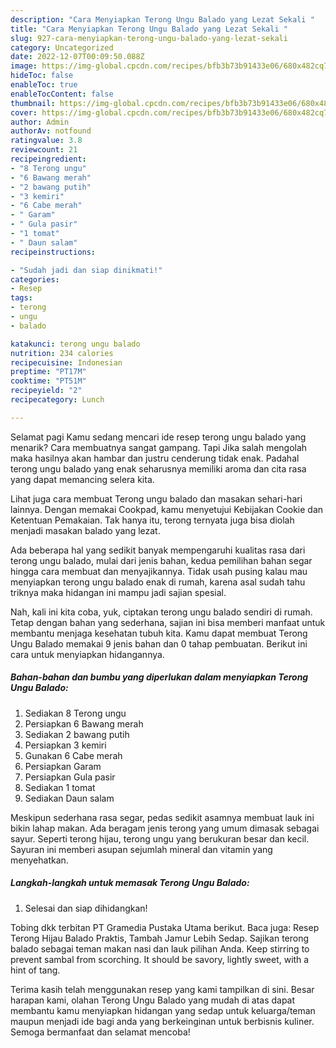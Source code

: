 ```yaml
---
description: "Cara Menyiapkan Terong Ungu Balado yang Lezat Sekali "
title: "Cara Menyiapkan Terong Ungu Balado yang Lezat Sekali "
slug: 927-cara-menyiapkan-terong-ungu-balado-yang-lezat-sekali
category: Uncategorized
date: 2022-12-07T00:09:50.088Z
image: https://img-global.cpcdn.com/recipes/bfb3b73b91433e06/680x482cq70/terong-ungu-balado-foto-resep-utama.jpg
hideToc: false
enableToc: true
enableTocContent: false
thumbnail: https://img-global.cpcdn.com/recipes/bfb3b73b91433e06/680x482cq70/terong-ungu-balado-foto-resep-utama.jpg
cover: https://img-global.cpcdn.com/recipes/bfb3b73b91433e06/680x482cq70/terong-ungu-balado-foto-resep-utama.jpg
author: Admin
authorAv: notfound
ratingvalue: 3.8
reviewcount: 21
recipeingredient:
- "8 Terong ungu"
- "6 Bawang merah"
- "2 bawang putih"
- "3 kemiri"
- "6 Cabe merah"
- " Garam"
- " Gula pasir"
- "1 tomat"
- " Daun salam"
recipeinstructions:

- "Sudah jadi dan siap dinikmati!"
categories:
- Resep
tags:
- terong
- ungu
- balado

katakunci: terong ungu balado 
nutrition: 234 calories
recipecuisine: Indonesian
preptime: "PT17M"
cooktime: "PT51M"
recipeyield: "2"
recipecategory: Lunch

---
```



Selamat pagi Kamu sedang mencari ide resep terong ungu balado yang menarik? Cara membuatnya sangat gampang. Tapi Jika salah mengolah maka hasilnya akan hambar dan justru cenderung tidak enak. Padahal terong ungu balado yang enak seharusnya memiliki aroma dan cita rasa yang dapat memancing selera kita.


Lihat juga cara membuat Terong ungu balado dan masakan sehari-hari lainnya. Dengan memakai Cookpad, kamu menyetujui Kebijakan Cookie dan Ketentuan Pemakaian. Tak hanya itu, terong ternyata juga bisa diolah menjadi masakan balado yang lezat.

Ada beberapa hal yang sedikit banyak mempengaruhi kualitas rasa dari terong ungu balado, mulai dari jenis bahan, kedua pemilihan bahan segar hingga cara membuat dan menyajikannya. Tidak usah pusing kalau mau menyiapkan terong ungu balado enak di rumah, karena asal sudah tahu triknya maka hidangan ini mampu jadi sajian spesial.


Nah, kali ini kita coba, yuk, ciptakan terong ungu balado sendiri di rumah. Tetap dengan bahan yang sederhana, sajian ini bisa memberi manfaat untuk membantu menjaga kesehatan tubuh kita. Kamu dapat membuat Terong Ungu Balado memakai 9 jenis bahan dan 0 tahap pembuatan. Berikut ini cara untuk menyiapkan hidangannya.

<!--inarticleads1-->

##### Bahan-bahan dan bumbu yang diperlukan dalam menyiapkan Terong Ungu Balado:

1. Sediakan 8 Terong ungu
1. Persiapkan 6 Bawang merah
1. Sediakan 2 bawang putih
1. Persiapkan 3 kemiri
1. Gunakan 6 Cabe merah
1. Persiapkan  Garam
1. Persiapkan  Gula pasir
1. Sediakan 1 tomat
1. Sediakan  Daun salam


Meskipun sederhana rasa segar, pedas sedikit asamnya membuat lauk ini bikin lahap makan. Ada beragam jenis terong yang umum dimasak sebagai sayur. Seperti terong hijau, terong ungu yang berukuran besar dan kecil. Sayuran ini memberi asupan sejumlah mineral dan vitamin yang menyehatkan. 

<!--inarticleads2-->

##### Langkah-langkah untuk memasak Terong Ungu Balado:


1. Selesai dan siap dihidangkan!

Tobing dkk terbitan PT Gramedia Pustaka Utama berikut. Baca juga: Resep Terong Hijau Balado Praktis, Tambah Jamur Lebih Sedap. Sajikan terong balado sebagai teman makan nasi dan lauk pilihan Anda. Keep stirring to prevent sambal from scorching. It should be savory, lightly sweet, with a hint of tang. 

Terima kasih telah menggunakan resep yang kami tampilkan di sini. Besar harapan kami, olahan Terong Ungu Balado yang mudah di atas dapat membantu kamu menyiapkan hidangan yang sedap untuk keluarga/teman maupun menjadi ide bagi anda yang berkeinginan untuk berbisnis kuliner. Semoga bermanfaat dan selamat mencoba!
